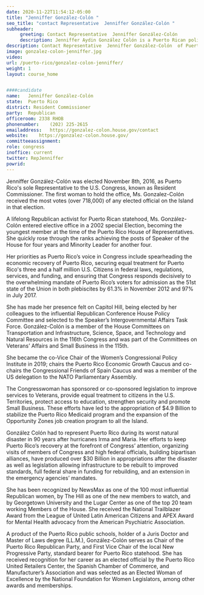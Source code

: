 ```yaml
---
date: 2020-11-22T11:54:12-05:00
title: "Jenniffer González-Colón "
seo_title: "contact Representative  Jenniffer González-Colón "
subheader:
     greeting: Contact Representative  Jenniffer González-Colón  
     description: Jenniffer Aydin González Colón is a Puerto Rican politician who currently serves as the 20th Resident Commissioner of Puerto Rico. González has served in leadership positions in the New Progressive Party of Puerto Rico and in the Republican Party of the United States.
description: Contact Representative  Jenniffer González-Colón  of Puerto Rico. Contact information for Jenniffer González-Colón  includes email address, phone number, and mailing address.
image: gonzalez-colon-jenniffer.jpg
video: 
url: /puerto-rico/gonzalez-colon-jenniffer/
weight: 1
layout: course_home


####candidate
name:	Jenniffer González-Colón 
state:	Puerto Rico
district: Resident Commissioner
party:	Republican
officeroom:	2338 RHOB
phonenumber:	(202) 225-2615
emailaddress:	https://gonzalez-colon.house.gov/contact
website:	https://gonzalez-colon.house.gov/
committeeassignment: 
role: congress
inoffice: current
twitter: RepJenniffer
powrid: 
---
```


Jenniffer González-Colón was elected November 8th, 2016, as Puerto Rico's sole Representative to the U.S. Congress, known as Resident Commissioner. The first woman to hold the office, Ms. Gonzalez-Colón received the most votes (over 718,000) of any elected official on the Island in that election.

A lifelong Republican activist for Puerto Rican statehood, Ms. González-Colón entered elective office in a 2002 special Election, becoming the youngest member at the time of the Puerto Rico House of Representatives. She quickly rose through the ranks achieving the posts of Speaker of the House for four years and Minority Leader for another four.

Her priorities as Puerto Rico’s voice in Congress include spearheading the economic recovery of Puerto Rico, securing equal treatment for Puerto Rico's three and a half million U.S. Citizens in federal laws, regulations, services, and funding, and ensuring that Congress responds decisively to the overwhelming mandate of Puerto Rico’s voters for admission as the 51st state of the Union in both plebiscites by 61.3% in November 2012 and 97% in July 2017.

She has made her presence felt on Capitol Hill, being elected by her colleagues to the influential Republican Conference House Policy Committee and selected to the Speaker’s Intergovernmental Affairs Task Force. González-Colón is a member of the House Committees on Transportation and Infrastructure, Science, Space, and Technology and Natural Resources in the 116th Congress and was part of the Committees on Veterans’ Affairs and Small Business in the 115th.

She became the co-Vice Chair of the Women’s Congressional Policy Institute in 2019; chairs the Puerto Rico Economic Growth Caucus and co-chairs the Congressional Friends of Spain Caucus and was a member of the US delegation to the NATO Parliamentary Assembly.

The Congresswoman has sponsored or co-sponsored legislation to improve services to Veterans, provide equal treatment to citizens in the U.S. Territories, protect access to education, strengthen security and promote Small Business. These efforts have led to the appropriation of $4.9 Billion to stabilize the Puerto Rico Medicaid program and the expansion of the Opportunity Zones job creation program to all the Island.

González Colón had to represent Puerto Rico during its worst natural disaster in 90 years after hurricanes Irma and Maria. Her efforts to keep Puerto Rico’s recovery at the forefront of Congress’ attention, organizing visits of members of Congress and high federal officials, building bipartisan alliances, have produced over $30 Billion in appropriations after the disaster as well as legislation allowing infrastructure to be rebuilt to improved standards, full federal share in funding for rebuilding, and an extension in the emergency agencies’ mandates.

She has been recognized by NewsMax as one of the 100 most influential Republican women, by The Hill as one of the new members to watch, and by Georgetown University and the Lugar Center as one of the top 20 team working Members of the House. She received the National Trailblazer Award from the League of United Latin American Citizens and APEX Award for Mental Health advocacy from the American Psychiatric Association.

A product of the Puerto Rico public schools, holder of a Juris Doctor and Master of Laws degree (LL.M.), González-Colón serves as Chair of the Puerto Rico Republican Party, and First Vice Chair of the local New Progressive Party, standard bearer for Puerto Rico statehood. She has received recognition for her career as an elected official by the Puerto Rico United Retailers Center, the Spanish Chamber of Commerce, and Manufacturer’s Association and was selected as an Elected Woman of Excellence by the National Foundation for Women Legislators, among other awards and memberships.

